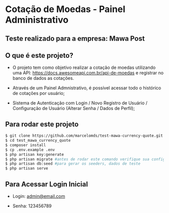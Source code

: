 # Cotação de Moedas - Painel Administrativo

## Teste realizado para a empresa: Mawa Post

## O que é este projeto?
- O projeto tem como objetivo realizar a cotação de moedas utilizando uma API: https://docs.awesomeapi.com.br/api-de-moedas e registrar no banco de dados as cotações.

- Através de um Painel Admnistrativo, é possível acessar todo o histórico de cotações por usuário;
- Sistema de Autenticação com Login / Novo Registro de Usuário / Configuração de Usuário (Alterar Senha / Dados de Perfil);

## Para rodar este projeto
```bash
$ git clone https://github.com/marcelomds/test-mawa-currency-quote.git
$ cd test_mawa_currency_quote
$ composer install
$ cp .env.example .env
$ php artisan key:generate
$ php artisan migrate #antes de rodar este comando verifique sua configuracao com banco em .env
$ php artisan db:seed #para gerar os seeders, dados de teste
$ php artisan serve
```
## Para Acessar Login Inicial

   - Login:  admin@email.com
    
   - Senha: 123456789
